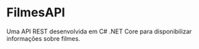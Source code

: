 # FilmesAPI
Uma API REST desenvolvida em C# .NET Core para disponibilizar informações sobre filmes.
